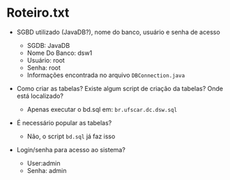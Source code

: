 # Roteiro.txt

* SGBD utilizado (JavaDB?), nome do banco, usuário e senha de acesso
    * SGDB: JavaDB
    * Nome Do Banco: dsw1
    * Usuário: root
    * Senha: root
    * Informações encontrada no arquivo `DBConnection.java`

* Como criar as tabelas? Existe algum script de criação da tabelas? Onde está localizado?
    * Apenas executar o bd.sql em: `br.ufscar.dc.dsw.sql`
    
* É necessário popular as tabelas?
    * Não, o script `bd.sql` já faz isso
    
* Login/senha para acesso ao sistema?
    * User:admin
    * Senha: admin
